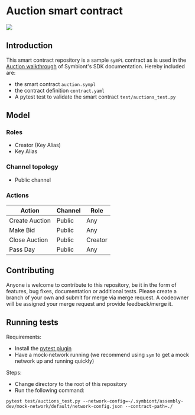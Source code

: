 # Auction smart contract

<a href="https://iportal.symbiont.io/sdk_docs/docs/intro"><img src="https://img.shields.io/badge/Assembly%20SDK-2.0.0-blue"/></a>

## Introduction

This smart contract repository is a sample `symPL` contract as is used in the [Auction walkthrough](https://iportal.symbiont.io/sdk_docs/docs/walkthroughs/auctions/auctions/index/index.html) 
of Symbiont's SDK documentation. Hereby included are:
- the smart contract `auction.sympl`
- the contract definition `contract.yaml`
- A pytest test to validate the smart contract `test/auctions_test.py`

## Model

### Roles
- Creator (Key Alias)
- Key Alias

### Channel topology
- Public channel

### Actions

| Action         | Channel | Role |
|----------------|---------|------|
| Create Auction | Public  | Any  |
| Make Bid       | Public  | Any  |
| Close Auction  | Public  | Creator |
| Pass Day       | Public  | Any  |

## Contributing 

Anyone is welcome to contribute to this repository, be it in the form of features, bug fixes, documentation or additional
tests. 
Please create a branch of your own and submit for merge via merge request. A codeowner will be assigned your merge request
and provide feedback/merge it. 

## Running tests

Requirements:
- Install the [pytest plugin](https://iportal.symbiont.io/sdk_docs/docs/testing/index/index.html)
- Have a mock-network running (we recommend using `sym` to get a mock network up and running quickly)

Steps: 
- Change directory to the root of this repository
- Run the following command:
```shell
pytest test/auctions_test.py --network-config=~/.symbiont/assembly-dev/mock-network/default/network-config.json --contract-path=./
```


